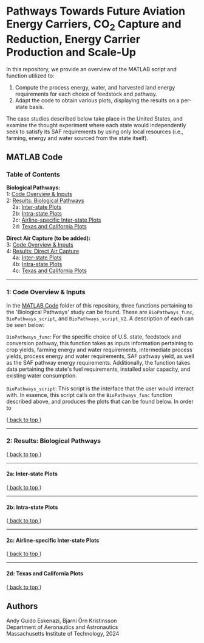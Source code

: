 <a name="back_to_top"></a>
# Pathways Towards Future Aviation Energy Carriers, CO<sub>2</sub> Capture and Reduction, Energy Carrier Production and Scale-Up

In this repository, we provide an overview of the MATLAB script and function utilized to:
1) Compute the process energy, water, and harvested land energy requirements for each choice of feedstock and pathway.
2) Adapt the code to obtain various plots, displaying the results on a per-state basis.

The case studies described below take place in the United States, and examine the thought experiment where each state would independently seek to satisfy its SAF requirements by using only local resources (i.e., farming, energy and water sourced from the state itself).

## MATLAB Code

### Table of Contents

**Biological Pathways:** <br />
1: [ Code Overview & Inputs ](#overview) <br />
2: [ Results: Biological Pathways ](#results) <br />
&nbsp; &nbsp; 2a: [ Inter-state Plots ](#inter-state) <br />
&nbsp; &nbsp; 2b: [ Intra-state Plots ](#intra-state) <br />
&nbsp; &nbsp; 2c: [ Airline-specific Inter-state Plots ](#airline) <br />
&nbsp; &nbsp; 2d: [ Texas and California Plots ](#texascali)

**Direct Air Capture (to be added):** <br />
3: [ Code Overview & Inputs ](#overview2) <br />
4: [ Results: Direct Air Capture ](#results2) <br />
&nbsp; &nbsp; 4a: [ Inter-state Plots ](#inter-state2) <br />
&nbsp; &nbsp; 4b: [ Intra-state Plots ](#intra-state2) <br />
&nbsp; &nbsp; 4c: [ Texas and California Plots ](#texascali2)

---
<a name="overview"></a>
### 1: Code Overview & Inputs

In the [MATLAB Code](https://github.com/andyeske/SAF-pathways/tree/main/MATLAB%20Code) folder of this repository, three functions pertaining to the 'Biological Pathways' study can be found. These are ```BioPathways_func```, ```BioPathways_script```, and ```BioPathways_script_V2```. A description of each can be seen below:

```BioPathways_func```: For the specific choice of U.S. state, feedstock and conversion pathway, this function takes as inputs information pertaining to crop yields, farming energy and water requirements, intermediate process yields, process energy and water requirements, SAF pathway yield, as well as the SAF pathway energy requirements. Additionally, the function takes data pertaining the state's fuel requirements, installed solar capacity, and existing water consumption.
<br />
<br />
```BioPathways_script```: This script is the interface that the user would interact with. In essence, this script calls on the ```BioPathways_func``` function described above, and produces the plots that can be found below. In order to 

([ back to top ](#back_to_top))

---
<a name="results"></a>
### 2: Results: Biological Pathways

([ back to top ](#back_to_top))

---
<a name="inter-state"></a>
#### 2a: Inter-state Plots

([ back to top ](#back_to_top))

---
<a name="intra-state"></a>
#### 2b: Intra-state Plots

([ back to top ](#back_to_top))

---
<a name="airline"></a>
#### 2c: Airline-specific Inter-state Plots

([ back to top ](#back_to_top))

---
<a name="texascali"></a>
#### 2d: Texas and California Plots

([ back to top ](#back_to_top))

## Authors

Andy Guido Eskenazi, Bjarni Örn Kristinsson <br />
Department of Aeronautics and Astronautics <br />
Massachusetts Institute of Technology, 2024 <br />
